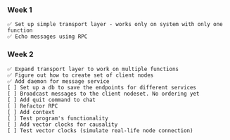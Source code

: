 ### Week 1
    ✅ Set up simple transport layer - works only on system with only one function 
    ✅ Echo messages using RPC
### Week 2
    ✅ Expand transport layer to work on multiple functions
    ✅ Figure out how to create set of client nodes
    ✅ Add daemon for message service
    [ ] Set up a db to save the endpoints for different services
    [ ] Broadcast messages to the client nodeset. No ordering yet
    [ ] Add quit command to chat
    [ ] Refactor RPC
    [ ] Add context
    [ ] Test program's functionality   
    [ ] Add vector clocks for causality
    [ ] Test vector clocks (simulate real-life node connection) 